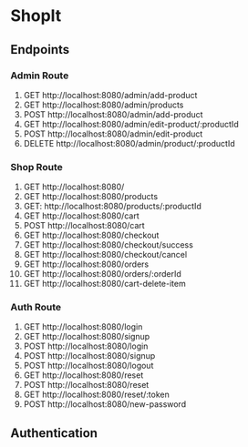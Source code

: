 # ShopIt


## Endpoints

### Admin Route
01. GET http://localhost:8080/admin/add-product
02. GET http://localhost:8080/admin/products
03. POST http://localhost:8080/admin/add-product
04. GET http://localhost:8080/admin/edit-product/:productId
05. POST http://localhost:8080/admin/edit-product
06. DELETE http://localhost:8080/admin/product/:productId

### Shop Route
01. GET http://localhost:8080/
02. GET http://localhost:8080/products
03. GET: http://localhost:8080/products/:productId
04. GET http://localhost:8080/cart
05. POST http://localhost:8080/cart
06. GET http://localhost:8080/checkout
07. GET http://localhost:8080/checkout/success
08. GET http://localhost:8080/checkout/cancel
09. GET http://localhost:8080/orders
10. GET http://localhost:8080/orders/:orderId
11. GET http://localhost:8080/cart-delete-item

### Auth Route
01. GET http://localhost:8080/login
02. GET http://localhost:8080/signup
03. POST http://localhost:8080/login
04. POST http://localhost:8080/signup
05. POST http://localhost:8080/logout
06. GET http://localhost:8080/reset
07. POST http://localhost:8080/reset
08. GET http://localhost:8080/reset/:token
09. POST http://localhost:8080/new-password

## Authentication